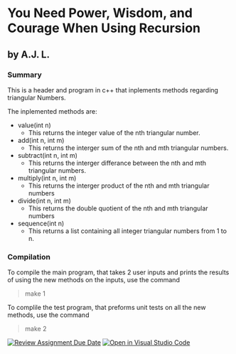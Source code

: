 # You Need Power, Wisdom, and Courage When Using Recursion
## by A.J. L.

### Summary
This is a header and program in c++ that inplements methods regarding triangular Numbers.

The inplemented methods are:
- value(int n)
    - This returns the integer value of the nth triangular number.
- add(int n, int m)
    - This returns the interger sum of the nth and mth triangular numbers.
- subtract(int n, int m)
    - This returns the interger differance between the nth and mth triangular numbers.
- multiply(int n, int m)
    - This returns the interger product of the nth and mth triangular numbers
- divide(int n, int m)
    - This returns the double quotient of the nth and mth triangular numbers
- sequence(int n)
    - This returns a list containing all integer triangular numbers from 1 to n.

### Compilation
To compile the main program, that takes 2 user inputs and prints the results of using the new methods on the inputs, use the command 
> make 1

To complile the test program, that preforms unit tests on all the new methods, use the command
> make 2

[![Review Assignment Due Date](https://classroom.github.com/assets/deadline-readme-button-22041afd0340ce965d47ae6ef1cefeee28c7c493a6346c4f15d667ab976d596c.svg)](https://classroom.github.com/a/qcYcpcX7)
[![Open in Visual Studio Code](https://classroom.github.com/assets/open-in-vscode-2e0aaae1b6195c2367325f4f02e2d04e9abb55f0b24a779b69b11b9e10269abc.svg)](https://classroom.github.com/online_ide?assignment_repo_id=17230895&assignment_repo_type=AssignmentRepo)
